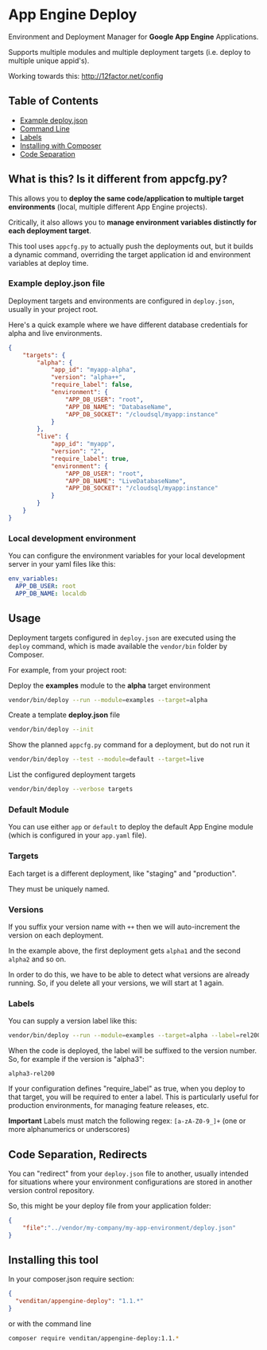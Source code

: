 # App Engine Deploy #

Environment and Deployment Manager for **Google App Engine** Applications.

Supports multiple modules and multiple deployment targets (i.e. deploy to multiple unique appid's).

Working towards this: http://12factor.net/config

## Table of Contents ##

- [Example deploy.json](#example-deployjson-file)
- [Command Line](#usage)
- [Labels](#labels)
- [Installing with Composer](#installing-this-tool)
- [Code Separation](#code-separation-redirects)

## What is this? Is it different from appcfg.py? ##

This allows you to **deploy the same code/application to multiple target environments** (local, multiple different App Engine projects).

Critically, it also allows you to **manage environment variables distinctly for each deployment target**.

This tool uses `appcfg.py` to actually push the deployments out, but it builds a dynamic command, overriding the target application id and environment variables at deploy time.

### Example deploy.json file ###

Deployment targets and environments are configured in `deploy.json`, usually in your project root.

Here's a quick example where we have different database credentials for alpha and live environments.

```json
{
    "targets": {
        "alpha": {
            "app_id": "myapp-alpha",
            "version": "alpha++",
            "require_label": false,
            "environment": {
                "APP_DB_USER": "root",
                "APP_DB_NAME": "DatabaseName",
                "APP_DB_SOCKET": "/cloudsql/myapp:instance"
            }
        },
        "live": {
            "app_id": "myapp",
            "version": "2",
            "require_label": true,
            "environment": {
                "APP_DB_USER": "root",
                "APP_DB_NAME": "LiveDatabaseName",
                "APP_DB_SOCKET": "/cloudsql/myapp:instance"
            }
        }
    }
}
```

### Local development environment ###

You can configure the environment variables for your local development server in your yaml files like this:

```yaml
env_variables:
  APP_DB_USER: root
  APP_DB_NAME: localdb
```

## Usage ##

Deployment targets configured in `deploy.json` are executed using the `deploy` command, which is made available the `vendor/bin` folder by Composer.

For example, from your project root:

Deploy the **examples** module to the **alpha** target environment

```bash
vendor/bin/deploy --run --module=examples --target=alpha
```

Create a template **deploy.json** file

```bash
vendor/bin/deploy --init
```

Show the planned `appcfg.py` command for a deployment, but do not run it

```bash
vendor/bin/deploy --test --module=default --target=live
```

List the configured deployment targets

```bash
vendor/bin/deploy --verbose targets
```

### Default Module ###

You can use either `app` or `default` to deploy the default App Engine module (which is configured in your `app.yaml` file).

### Targets ###

Each target is a different deployment, like "staging" and "production".

They must be uniquely named.

### Versions ###

If you suffix your version name with `++` then we will auto-increment the version on each deployment. 

In the example above, the first deployment gets `alpha1` and the second `alpha2` and so on.

In order to do this, we have to be able to detect what versions are already running. So, if you delete all your versions, we will start at 1 again.

### Labels ###

You can supply a version label like this:

```bash
vendor/bin/deploy --run --module=examples --target=alpha --label=rel200
```

When the code is deployed, the label will be suffixed to the version number. So, for example if the version is "alpha3":

`alpha3-rel200`

If your configuration defines "require_label" as true, when you deploy to that target, you will be required to enter a
label. This is particularly useful for production environments, for managing feature releases, etc.

**Important** Labels must match the following regex: `[a-zA-Z0-9_]+` (one or more alphanumerics or underscores)

## Code Separation, Redirects ##

You can "redirect" from your `deploy.json` file to another, usually intended for situations where your environment configurations are stored in another version control repository.

So, this might be your deploy file from your application folder:

```json
{
    "file":"../vendor/my-company/my-app-environment/deploy.json"
}
```

## Installing this tool ##

In your composer.json require section:

```json
{
  "venditan/appengine-deploy": "1.1.*"
}
```

or with the command line

```bash
composer require venditan/appengine-deploy:1.1.*
```
